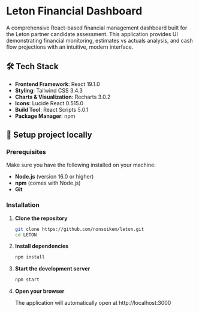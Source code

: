 # Leton Financial Dashboard

A comprehensive React-based financial management dashboard built for the Leton partner candidate assessment. This application provides UI demonstrating financial monitoring, estimates vs actuals analysis, and cash flow projections with an intuitive, modern interface.

## 🛠 Tech Stack

- **Frontend Framework**: React 19.1.0
- **Styling**: Tailwind CSS 3.4.3
- **Charts & Visualization**: Recharts 3.0.2
- **Icons**: Lucide React 0.515.0
- **Build Tool**: React Scripts 5.0.1
- **Package Manager**: npm

## 🚀 Setup project locally

### Prerequisites

Make sure you have the following installed on your machine:

- **Node.js** (version 16.0 or higher)
- **npm** (comes with Node.js)
- **Git**

### Installation

1. **Clone the repository**

   ```bash
   git clone https://github.com/nonsoikem/leton.git
   cd LETON
   ```

2. **Install dependencies**

   ```bash
   npm install
   ```

3. **Start the development server**

   ```bash
   npm start
   ```

4. **Open your browser**

   The application will automatically open at http://localhost:3000
